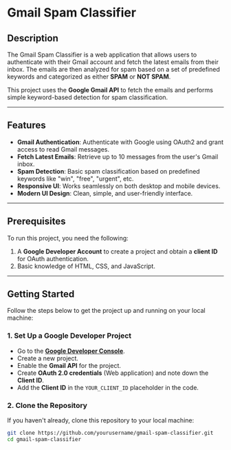 # Gmail Spam Classifier

## Description

The Gmail Spam Classifier is a web application that allows users to authenticate with their Gmail account and fetch the latest emails from their inbox. The emails are then analyzed for spam based on a set of predefined keywords and categorized as either **SPAM** or **NOT SPAM**.

This project uses the **Google Gmail API** to fetch the emails and performs simple keyword-based detection for spam classification.

---

## Features

- **Gmail Authentication**: Authenticate with Google using OAuth2 and grant access to read Gmail messages.
- **Fetch Latest Emails**: Retrieve up to 10 messages from the user's Gmail inbox.
- **Spam Detection**: Basic spam classification based on predefined keywords like "win", "free", "urgent", etc.
- **Responsive UI**: Works seamlessly on both desktop and mobile devices.
- **Modern UI Design**: Clean, simple, and user-friendly interface.

---

## Prerequisites

To run this project, you need the following:

1. A **Google Developer Account** to create a project and obtain a **client ID** for OAuth authentication.
2. Basic knowledge of HTML, CSS, and JavaScript.

---

## Getting Started

Follow the steps below to get the project up and running on your local machine:

### 1. Set Up a Google Developer Project

- Go to the **[Google Developer Console](https://console.developers.google.com/)**.
- Create a new project.
- Enable the **Gmail API** for the project.
- Create **OAuth 2.0 credentials** (Web application) and note down the **Client ID**.
- Add the **Client ID** in the `YOUR_CLIENT_ID` placeholder in the code.

### 2. Clone the Repository

If you haven't already, clone this repository to your local machine:

```bash
git clone https://github.com/yourusername/gmail-spam-classifier.git
cd gmail-spam-classifier
